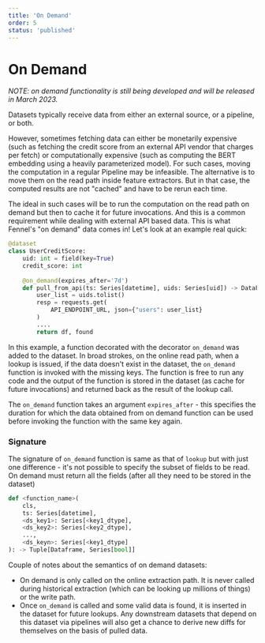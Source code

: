 ```yaml
---
title: 'On Demand'
order: 5
status: 'published'
---
```


# On Demand

_NOTE: on demand functionality is still being developed and will be released in March 2023._

Datasets typically receive data from either an external source, or a pipeline, or both.&#x20;

However, sometimes fetching data can either be monetarily expensive (such as fetching the credit score from an external API vendor that charges per fetch) or computationally expensive (such as computing the BERT embedding using a heavily parameterized model). For such cases, moving the computation in a regular Pipeline may be infeasible. The alternative is to move them on the read path inside feature extractors. But in that case, the computed results are not "cached" and have to be rerun each time.&#x20;

The ideal in such cases will be to run the computation on the read path on demand but then to cache it for future invocations. And this is a common requirement while dealing with external API based data. This is what Fennel's "on demand" data comes in! Let's look at an example real quick:

```python
@dataset
class UserCreditScore:
    uid: int = field(key=True)
    credit_score: int
    
    @on_demand(expires_after='7d')
    def pull_from_api(ts: Series[datetime], uids: Series[uid]) -> DataFrame:
        user_list = uids.tolist()
        resp = requests.get(
            API_ENDPOINT_URL, json={"users": user_list}
        )
        ....
        return df, found
```

In this example, a function decorated with the decorator `on_demand` was added to the dataset. In broad strokes, on the online read path, when a lookup is issued, if the data doesn't exist in the dataset, the `on_demand` function is invoked with the missing keys. The function is free to run any code and the output of the function is stored in the dataset (as cache for future invocations) and returned back as the result of the lookup call.

The `on_demand` function takes an argument `expires_after` - this specifies the duration for which the data obtained from on demand function can be used before invoking the function with the same key again.&#x20;

### Signature

The signature of `on_demand` function is same as that of `lookup` but with just one difference - it's not possible to specify the subset of fields to be read. On demand must return all the fields (after all they need to be stored in the dataset)

```python
def <function_name>(
    cls, 
    ts: Series[datetime],  
    <ds_key1>: Series[<key1_dtype], 
    <ds_key2>: Series[<key2_dtype],
    ..., 
    <ds_keyn>: Series[<key1_dtype]
): -> Tuple[Dataframe, Series[bool]]
```

Couple of notes about the semantics of on demand datasets:

* On demand is only called on the online extraction path. It is never called during historical extraction (which can be looking up millions of things) or the write path.
* Once `on_demand` is called and some valid data is found, it is inserted in the dataset for future lookups. Any downstream datasets that depend on this dataset via pipelines will also get a chance to derive new diffs for themselves on the basis of pulled data.
